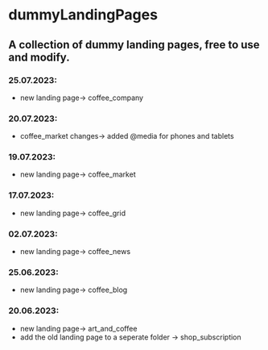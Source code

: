 # dummyLandingPages
## A collection of dummy landing pages, free to use and modify.
### 25.07.2023:
- new landing page-> coffee_company
### 20.07.2023:
- coffee_market changes-> added @media for phones and tablets
### 19.07.2023:
- new landing page-> coffee_market
### 17.07.2023:
- new landing page-> coffee_grid
### 02.07.2023:
- new landing page-> coffee_news 
### 25.06.2023:
- new landing page-> coffee_blog
### 20.06.2023:
- new landing page-> art_and_coffee
- add the old landing page to a seperate folder -> shop_subscription
